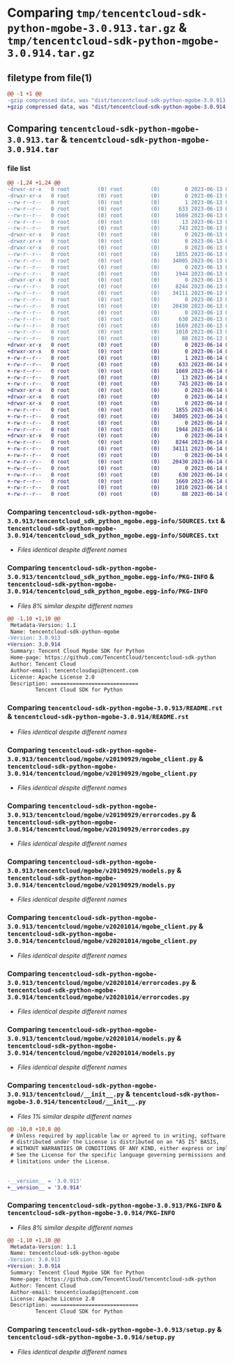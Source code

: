 # Comparing `tmp/tencentcloud-sdk-python-mgobe-3.0.913.tar.gz` & `tmp/tencentcloud-sdk-python-mgobe-3.0.914.tar.gz`

## filetype from file(1)

```diff
@@ -1 +1 @@
-gzip compressed data, was "dist/tencentcloud-sdk-python-mgobe-3.0.913.tar", last modified: Tue Jun 13 02:14:56 2023, max compression
+gzip compressed data, was "dist/tencentcloud-sdk-python-mgobe-3.0.914.tar", last modified: Wed Jun 14 00:30:02 2023, max compression
```

## Comparing `tencentcloud-sdk-python-mgobe-3.0.913.tar` & `tencentcloud-sdk-python-mgobe-3.0.914.tar`

### file list

```diff
@@ -1,24 +1,24 @@
-drwxr-xr-x   0 root         (0) root         (0)        0 2023-06-13 02:14:56.000000 tencentcloud-sdk-python-mgobe-3.0.913/
-drwxr-xr-x   0 root         (0) root         (0)        0 2023-06-13 02:14:56.000000 tencentcloud-sdk-python-mgobe-3.0.913/tencentcloud_sdk_python_mgobe.egg-info/
--rw-r--r--   0 root         (0) root         (0)        1 2023-06-13 02:14:56.000000 tencentcloud-sdk-python-mgobe-3.0.913/tencentcloud_sdk_python_mgobe.egg-info/dependency_links.txt
--rw-r--r--   0 root         (0) root         (0)      633 2023-06-13 02:14:56.000000 tencentcloud-sdk-python-mgobe-3.0.913/tencentcloud_sdk_python_mgobe.egg-info/SOURCES.txt
--rw-r--r--   0 root         (0) root         (0)     1669 2023-06-13 02:14:56.000000 tencentcloud-sdk-python-mgobe-3.0.913/tencentcloud_sdk_python_mgobe.egg-info/PKG-INFO
--rw-r--r--   0 root         (0) root         (0)       13 2023-06-13 02:14:56.000000 tencentcloud-sdk-python-mgobe-3.0.913/tencentcloud_sdk_python_mgobe.egg-info/top_level.txt
--rw-r--r--   0 root         (0) root         (0)      743 2023-06-13 02:14:56.000000 tencentcloud-sdk-python-mgobe-3.0.913/README.rst
-drwxr-xr-x   0 root         (0) root         (0)        0 2023-06-13 02:14:56.000000 tencentcloud-sdk-python-mgobe-3.0.913/tencentcloud/
-drwxr-xr-x   0 root         (0) root         (0)        0 2023-06-13 02:14:56.000000 tencentcloud-sdk-python-mgobe-3.0.913/tencentcloud/mgobe/
-drwxr-xr-x   0 root         (0) root         (0)        0 2023-06-13 02:14:56.000000 tencentcloud-sdk-python-mgobe-3.0.913/tencentcloud/mgobe/v20190929/
--rw-r--r--   0 root         (0) root         (0)     1855 2023-06-13 02:14:56.000000 tencentcloud-sdk-python-mgobe-3.0.913/tencentcloud/mgobe/v20190929/mgobe_client.py
--rw-r--r--   0 root         (0) root         (0)    34005 2023-06-13 02:14:56.000000 tencentcloud-sdk-python-mgobe-3.0.913/tencentcloud/mgobe/v20190929/errorcodes.py
--rw-r--r--   0 root         (0) root         (0)        0 2023-06-13 02:14:56.000000 tencentcloud-sdk-python-mgobe-3.0.913/tencentcloud/mgobe/v20190929/__init__.py
--rw-r--r--   0 root         (0) root         (0)     1944 2023-06-13 02:14:56.000000 tencentcloud-sdk-python-mgobe-3.0.913/tencentcloud/mgobe/v20190929/models.py
-drwxr-xr-x   0 root         (0) root         (0)        0 2023-06-13 02:14:56.000000 tencentcloud-sdk-python-mgobe-3.0.913/tencentcloud/mgobe/v20201014/
--rw-r--r--   0 root         (0) root         (0)     8244 2023-06-13 02:14:56.000000 tencentcloud-sdk-python-mgobe-3.0.913/tencentcloud/mgobe/v20201014/mgobe_client.py
--rw-r--r--   0 root         (0) root         (0)    34111 2023-06-13 02:14:56.000000 tencentcloud-sdk-python-mgobe-3.0.913/tencentcloud/mgobe/v20201014/errorcodes.py
--rw-r--r--   0 root         (0) root         (0)        0 2023-06-13 02:14:56.000000 tencentcloud-sdk-python-mgobe-3.0.913/tencentcloud/mgobe/v20201014/__init__.py
--rw-r--r--   0 root         (0) root         (0)    20430 2023-06-13 02:14:56.000000 tencentcloud-sdk-python-mgobe-3.0.913/tencentcloud/mgobe/v20201014/models.py
--rw-r--r--   0 root         (0) root         (0)        0 2023-06-13 02:14:56.000000 tencentcloud-sdk-python-mgobe-3.0.913/tencentcloud/mgobe/__init__.py
--rw-r--r--   0 root         (0) root         (0)      630 2023-06-13 02:14:56.000000 tencentcloud-sdk-python-mgobe-3.0.913/tencentcloud/__init__.py
--rw-r--r--   0 root         (0) root         (0)     1669 2023-06-13 02:14:56.000000 tencentcloud-sdk-python-mgobe-3.0.913/PKG-INFO
--rw-r--r--   0 root         (0) root         (0)     1010 2023-06-13 02:14:56.000000 tencentcloud-sdk-python-mgobe-3.0.913/setup.py
--rw-r--r--   0 root         (0) root         (0)       88 2023-06-13 02:14:56.000000 tencentcloud-sdk-python-mgobe-3.0.913/setup.cfg
+drwxr-xr-x   0 root         (0) root         (0)        0 2023-06-14 00:30:02.000000 tencentcloud-sdk-python-mgobe-3.0.914/
+drwxr-xr-x   0 root         (0) root         (0)        0 2023-06-14 00:30:02.000000 tencentcloud-sdk-python-mgobe-3.0.914/tencentcloud_sdk_python_mgobe.egg-info/
+-rw-r--r--   0 root         (0) root         (0)        1 2023-06-14 00:30:02.000000 tencentcloud-sdk-python-mgobe-3.0.914/tencentcloud_sdk_python_mgobe.egg-info/dependency_links.txt
+-rw-r--r--   0 root         (0) root         (0)      633 2023-06-14 00:30:02.000000 tencentcloud-sdk-python-mgobe-3.0.914/tencentcloud_sdk_python_mgobe.egg-info/SOURCES.txt
+-rw-r--r--   0 root         (0) root         (0)     1669 2023-06-14 00:30:02.000000 tencentcloud-sdk-python-mgobe-3.0.914/tencentcloud_sdk_python_mgobe.egg-info/PKG-INFO
+-rw-r--r--   0 root         (0) root         (0)       13 2023-06-14 00:30:02.000000 tencentcloud-sdk-python-mgobe-3.0.914/tencentcloud_sdk_python_mgobe.egg-info/top_level.txt
+-rw-r--r--   0 root         (0) root         (0)      743 2023-06-14 00:30:01.000000 tencentcloud-sdk-python-mgobe-3.0.914/README.rst
+drwxr-xr-x   0 root         (0) root         (0)        0 2023-06-14 00:30:02.000000 tencentcloud-sdk-python-mgobe-3.0.914/tencentcloud/
+drwxr-xr-x   0 root         (0) root         (0)        0 2023-06-14 00:30:02.000000 tencentcloud-sdk-python-mgobe-3.0.914/tencentcloud/mgobe/
+drwxr-xr-x   0 root         (0) root         (0)        0 2023-06-14 00:30:02.000000 tencentcloud-sdk-python-mgobe-3.0.914/tencentcloud/mgobe/v20190929/
+-rw-r--r--   0 root         (0) root         (0)     1855 2023-06-14 00:30:01.000000 tencentcloud-sdk-python-mgobe-3.0.914/tencentcloud/mgobe/v20190929/mgobe_client.py
+-rw-r--r--   0 root         (0) root         (0)    34005 2023-06-14 00:30:01.000000 tencentcloud-sdk-python-mgobe-3.0.914/tencentcloud/mgobe/v20190929/errorcodes.py
+-rw-r--r--   0 root         (0) root         (0)        0 2023-06-14 00:30:01.000000 tencentcloud-sdk-python-mgobe-3.0.914/tencentcloud/mgobe/v20190929/__init__.py
+-rw-r--r--   0 root         (0) root         (0)     1944 2023-06-14 00:30:01.000000 tencentcloud-sdk-python-mgobe-3.0.914/tencentcloud/mgobe/v20190929/models.py
+drwxr-xr-x   0 root         (0) root         (0)        0 2023-06-14 00:30:02.000000 tencentcloud-sdk-python-mgobe-3.0.914/tencentcloud/mgobe/v20201014/
+-rw-r--r--   0 root         (0) root         (0)     8244 2023-06-14 00:30:01.000000 tencentcloud-sdk-python-mgobe-3.0.914/tencentcloud/mgobe/v20201014/mgobe_client.py
+-rw-r--r--   0 root         (0) root         (0)    34111 2023-06-14 00:30:01.000000 tencentcloud-sdk-python-mgobe-3.0.914/tencentcloud/mgobe/v20201014/errorcodes.py
+-rw-r--r--   0 root         (0) root         (0)        0 2023-06-14 00:30:01.000000 tencentcloud-sdk-python-mgobe-3.0.914/tencentcloud/mgobe/v20201014/__init__.py
+-rw-r--r--   0 root         (0) root         (0)    20430 2023-06-14 00:30:01.000000 tencentcloud-sdk-python-mgobe-3.0.914/tencentcloud/mgobe/v20201014/models.py
+-rw-r--r--   0 root         (0) root         (0)        0 2023-06-14 00:30:01.000000 tencentcloud-sdk-python-mgobe-3.0.914/tencentcloud/mgobe/__init__.py
+-rw-r--r--   0 root         (0) root         (0)      630 2023-06-14 00:30:01.000000 tencentcloud-sdk-python-mgobe-3.0.914/tencentcloud/__init__.py
+-rw-r--r--   0 root         (0) root         (0)     1669 2023-06-14 00:30:02.000000 tencentcloud-sdk-python-mgobe-3.0.914/PKG-INFO
+-rw-r--r--   0 root         (0) root         (0)     1010 2023-06-14 00:30:01.000000 tencentcloud-sdk-python-mgobe-3.0.914/setup.py
+-rw-r--r--   0 root         (0) root         (0)       88 2023-06-14 00:30:02.000000 tencentcloud-sdk-python-mgobe-3.0.914/setup.cfg
```

### Comparing `tencentcloud-sdk-python-mgobe-3.0.913/tencentcloud_sdk_python_mgobe.egg-info/SOURCES.txt` & `tencentcloud-sdk-python-mgobe-3.0.914/tencentcloud_sdk_python_mgobe.egg-info/SOURCES.txt`

 * *Files identical despite different names*

### Comparing `tencentcloud-sdk-python-mgobe-3.0.913/tencentcloud_sdk_python_mgobe.egg-info/PKG-INFO` & `tencentcloud-sdk-python-mgobe-3.0.914/tencentcloud_sdk_python_mgobe.egg-info/PKG-INFO`

 * *Files 8% similar despite different names*

```diff
@@ -1,10 +1,10 @@
 Metadata-Version: 1.1
 Name: tencentcloud-sdk-python-mgobe
-Version: 3.0.913
+Version: 3.0.914
 Summary: Tencent Cloud Mgobe SDK for Python
 Home-page: https://github.com/TencentCloud/tencentcloud-sdk-python
 Author: Tencent Cloud
 Author-email: tencentcloudapi@tencent.com
 License: Apache License 2.0
 Description: ============================
         Tencent Cloud SDK for Python
```

### Comparing `tencentcloud-sdk-python-mgobe-3.0.913/README.rst` & `tencentcloud-sdk-python-mgobe-3.0.914/README.rst`

 * *Files identical despite different names*

### Comparing `tencentcloud-sdk-python-mgobe-3.0.913/tencentcloud/mgobe/v20190929/mgobe_client.py` & `tencentcloud-sdk-python-mgobe-3.0.914/tencentcloud/mgobe/v20190929/mgobe_client.py`

 * *Files identical despite different names*

### Comparing `tencentcloud-sdk-python-mgobe-3.0.913/tencentcloud/mgobe/v20190929/errorcodes.py` & `tencentcloud-sdk-python-mgobe-3.0.914/tencentcloud/mgobe/v20190929/errorcodes.py`

 * *Files identical despite different names*

### Comparing `tencentcloud-sdk-python-mgobe-3.0.913/tencentcloud/mgobe/v20190929/models.py` & `tencentcloud-sdk-python-mgobe-3.0.914/tencentcloud/mgobe/v20190929/models.py`

 * *Files identical despite different names*

### Comparing `tencentcloud-sdk-python-mgobe-3.0.913/tencentcloud/mgobe/v20201014/mgobe_client.py` & `tencentcloud-sdk-python-mgobe-3.0.914/tencentcloud/mgobe/v20201014/mgobe_client.py`

 * *Files identical despite different names*

### Comparing `tencentcloud-sdk-python-mgobe-3.0.913/tencentcloud/mgobe/v20201014/errorcodes.py` & `tencentcloud-sdk-python-mgobe-3.0.914/tencentcloud/mgobe/v20201014/errorcodes.py`

 * *Files identical despite different names*

### Comparing `tencentcloud-sdk-python-mgobe-3.0.913/tencentcloud/mgobe/v20201014/models.py` & `tencentcloud-sdk-python-mgobe-3.0.914/tencentcloud/mgobe/v20201014/models.py`

 * *Files identical despite different names*

### Comparing `tencentcloud-sdk-python-mgobe-3.0.913/tencentcloud/__init__.py` & `tencentcloud-sdk-python-mgobe-3.0.914/tencentcloud/__init__.py`

 * *Files 1% similar despite different names*

```diff
@@ -10,8 +10,8 @@
 # Unless required by applicable law or agreed to in writing, software
 # distributed under the License is distributed on an "AS IS" BASIS,
 # WITHOUT WARRANTIES OR CONDITIONS OF ANY KIND, either express or implied.
 # See the License for the specific language governing permissions and
 # limitations under the License.
 
 
-__version__ = '3.0.913'
+__version__ = '3.0.914'
```

### Comparing `tencentcloud-sdk-python-mgobe-3.0.913/PKG-INFO` & `tencentcloud-sdk-python-mgobe-3.0.914/PKG-INFO`

 * *Files 8% similar despite different names*

```diff
@@ -1,10 +1,10 @@
 Metadata-Version: 1.1
 Name: tencentcloud-sdk-python-mgobe
-Version: 3.0.913
+Version: 3.0.914
 Summary: Tencent Cloud Mgobe SDK for Python
 Home-page: https://github.com/TencentCloud/tencentcloud-sdk-python
 Author: Tencent Cloud
 Author-email: tencentcloudapi@tencent.com
 License: Apache License 2.0
 Description: ============================
         Tencent Cloud SDK for Python
```

### Comparing `tencentcloud-sdk-python-mgobe-3.0.913/setup.py` & `tencentcloud-sdk-python-mgobe-3.0.914/setup.py`

 * *Files identical despite different names*


